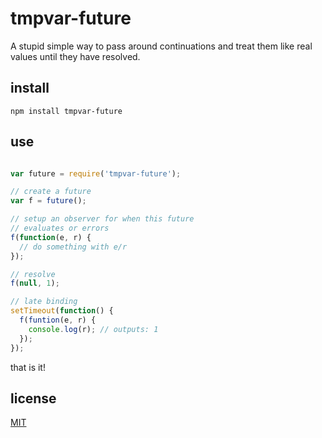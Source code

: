 # tmpvar-future

A stupid simple way to pass around continuations and treat them like real values until they have resolved.

## install

`npm install tmpvar-future`

## use

```javascript

var future = require('tmpvar-future');

// create a future
var f = future();

// setup an observer for when this future
// evaluates or errors
f(function(e, r) {
  // do something with e/r
});

// resolve
f(null, 1);

// late binding
setTimeout(function() {
  f(funtion(e, r) {
  	console.log(r); // outputs: 1
  });
});

```

that is it! 

## license 

[MIT](LICENSE.txt)